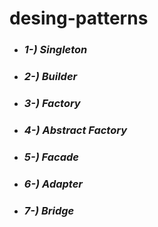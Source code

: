# desing-patterns

- ### *1-) Singleton*
- ### *2-) Builder*
- ### *3-) Factory*
- ### *4-) Abstract Factory*
- ### *5-) Facade*
- ### *6-) Adapter*
- ### *7-) Bridge*